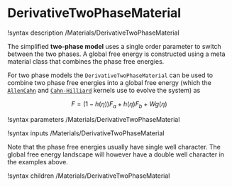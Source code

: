 
# DerivativeTwoPhaseMaterial

!syntax description /Materials/DerivativeTwoPhaseMaterial

The simplified **two-phase model** uses a single order parameter to switch between the two phases. A global free energy is constructed using a meta material class that combines the phase free energies.

For two phase models the `DerivativeTwoPhaseMaterial` can be used to combine two phase
free energies into a global free energy (which the [`AllenCahn`](/AllenCahn.md)
and [`Cahn-Hilliard`](/CahnHilliard.md) kernels use to evolve the system) as

$$
F = \left(1-h(\eta)\right) F_a + h(\eta)F_b + Wg(\eta)
$$

!syntax parameters /Materials/DerivativeTwoPhaseMaterial

!syntax inputs /Materials/DerivativeTwoPhaseMaterial

Note that the phase free energies usually have single well character. The global free energy
landscape will however have a double well character in the examples above.

!syntax children /Materials/DerivativeTwoPhaseMaterial
